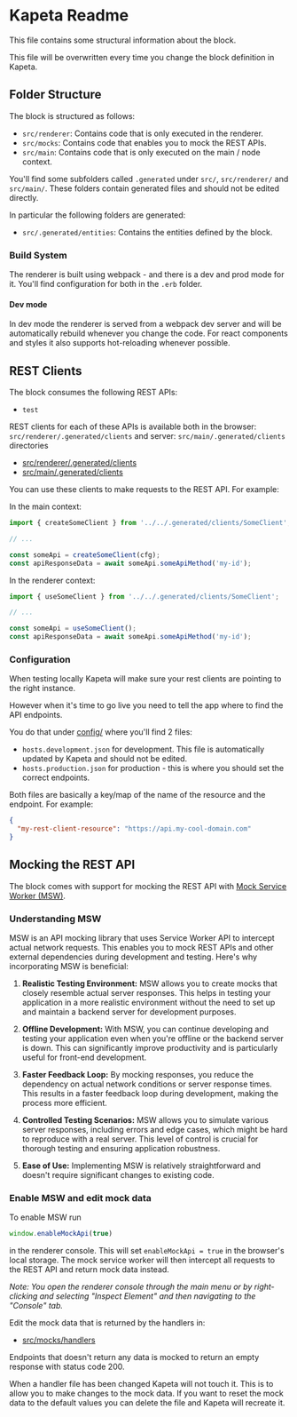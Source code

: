# Kapeta Readme

This file contains some structural information about the block.

This file will be overwritten every time you change the block definition in Kapeta.

## Folder Structure

The block is structured as follows:

* `src/renderer`: Contains code that is only executed in the renderer.
* `src/mocks`: Contains code that enables you to mock the REST APIs.
* `src/main`: Contains code that is only executed on the main / node context.

You'll find some subfolders called `.generated` under `src/`,  `src/renderer/` and `src/main/`. 
These folders contain generated files and should not be edited directly.

In particular the following folders are generated:
* `src/.generated/entities`: Contains the entities defined by the block.

### Build System
The renderer is built using webpack - and there is a dev and prod mode for it.
You'll find configuration for both in the `.erb` folder.

#### Dev mode
In dev mode the renderer is served from a webpack dev server and will be automatically rebuild whenever you change the code.
For react components and styles it also supports hot-reloading whenever possible.

## REST Clients

The block consumes the following REST APIs:

* `test`

REST clients for each of these APIs is available both in the browser: `src/renderer/.generated/clients` and server: `src/main/.generated/clients` directories
* [src/renderer/.generated/clients](src/renderer/.generated/clients)
* [src/main/.generated/clients](src/main/.generated/clients)


You can use these clients to make requests to the REST API. For example:

In the main context:
```typescript
import { createSomeClient } from '../../.generated/clients/SomeClient';

// ...

const someApi = createSomeClient(cfg);
const apiResponseData = await someApi.someApiMethod('my-id');
```

In the renderer context:
```typescript
import { useSomeClient } from '../../.generated/clients/SomeClient';

// ...

const someApi = useSomeClient();
const apiResponseData = await someApi.someApiMethod('my-id');
```
### Configuration
When testing locally Kapeta will make sure your rest clients are pointing to the right instance.

However when it's time to go live you need to tell the app where to find the API endpoints.

You do that under [config/](config) where you'll find 2 files:
* `hosts.development.json` for development. This file is automatically updated by Kapeta and should not be edited.
* `hosts.production.json` for production - this is where you should set the correct endpoints.

Both files are basically a key/map of the name of the resource and the endpoint. For example:
```json
{
  "my-rest-client-resource": "https://api.my-cool-domain.com"
}
```


## Mocking the REST API

The block comes with support for mocking the REST API with [Mock Service Worker (MSW)](https://mswjs.io/).


### Understanding MSW

MSW is an API mocking library that uses Service Worker API to intercept actual network requests. This enables you to mock REST APIs and other external dependencies during development and testing. Here's why incorporating MSW is beneficial:

1. **Realistic Testing Environment:** MSW allows you to create mocks that closely resemble actual server responses. This helps in testing your application in a more realistic environment without the need to set up and maintain a backend server for development purposes.

2. **Offline Development:** With MSW, you can continue developing and testing your application even when you're offline or the backend server is down. This can significantly improve productivity and is particularly useful for front-end development.

3. **Faster Feedback Loop:** By mocking responses, you reduce the dependency on actual network conditions or server response times. This results in a faster feedback loop during development, making the process more efficient.

4. **Controlled Testing Scenarios:** MSW allows you to simulate various server responses, including errors and edge cases, which might be hard to reproduce with a real server. This level of control is crucial for thorough testing and ensuring application robustness.

5. **Ease of Use:** Implementing MSW is relatively straightforward and doesn't require significant changes to existing code.


### Enable MSW and edit mock data

To enable MSW run

```js
window.enableMockApi(true)
```

in the renderer console. This will set `enableMockApi = true` in the browser's local storage. The mock service worker will then intercept all requests to the REST API and return mock data instead.

_Note: You open the renderer console through the main menu or by right-clicking and selecting "Inspect Element" and then navigating to the "Console" tab._

Edit the mock data that is returned by the handlers in:
* [src/mocks/handlers](src/mocks/handlers)


Endpoints that doesn't return any data is mocked to return an empty response with status code 200.

When a handler file has been changed Kapeta will not touch it. This is to allow you to make changes to the mock data. If you want to reset the mock data to the default values you can delete the file and Kapeta will recreate it.

